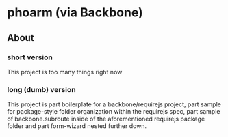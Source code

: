 # phoarm (via Backbone) #

## About ##

### short version ###

This project is too many things right now

### long (dumb) version ###

This project is part boilerplate for a backbone/requirejs project, part sample for package-style folder organization within the requirejs spec, part sample of backbone.subroute inside of the aforementioned requirejs package folder and part form-wizard nested further down.
